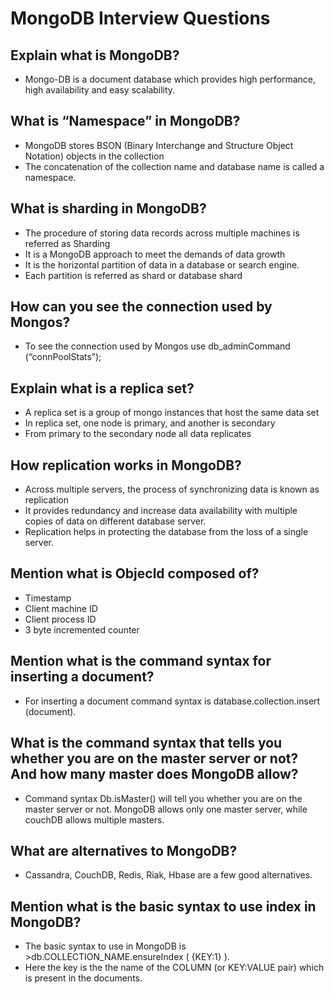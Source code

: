 #	MongoDB Interview Questions


##	Explain what is MongoDB?

-	Mongo-DB is a document database which provides high performance, high availability and easy scalability.


##	What is “Namespace” in MongoDB?

-	MongoDB stores BSON (Binary Interchange and Structure Object Notation) objects in the collection
-	The concatenation of the collection name and database name is called a namespace.


##	 What is sharding in MongoDB?

-	The procedure of storing data records across multiple machines is referred as Sharding
-	It is a MongoDB approach to meet the demands of data growth
-	It is the horizontal partition of data in a database or search engine. 
-	Each partition is referred as shard or database shard


##	 How can you see the connection used by Mongos?


-	To see the connection used by Mongos use db_adminCommand (“connPoolStats”);


##	 Explain what is a replica set?

-	A replica set is a group of mongo instances that host the same data set
-	In replica set, one node is primary, and another is secondary
-	From primary to the secondary node all data replicates

##	How replication works in MongoDB?

-	Across multiple servers, the process of synchronizing data is known as replication
-	It provides redundancy and increase data availability with multiple copies of data on different database server.
-	Replication helps in protecting the database from the loss of a single server.


##	Mention what is Objecld composed of?


-	Timestamp
-	Client machine ID
-	Client process ID
-	3 byte incremented counter


##	 Mention what is the command syntax for inserting a document?

-	For inserting a document command syntax is database.collection.insert (document).

##	What is the command syntax that tells you whether you are on the master server or not? And how many master does MongoDB allow?

-	Command syntax Db.isMaster() will tell you whether you are on the master server or not. MongoDB allows only one master server, while couchDB allows multiple masters.


##	 What are alternatives to MongoDB?

-	Cassandra, CouchDB, Redis, Riak, Hbase are a few good alternatives.

##	 Mention what is the basic syntax to use index in MongoDB?

-	The basic syntax to use in MongoDB is >db.COLLECTION_NAME.ensureIndex ( {KEY:1} ). 
-	Here the key is the the name of the COLUMN (or KEY:VALUE pair) which is present in the documents.




























